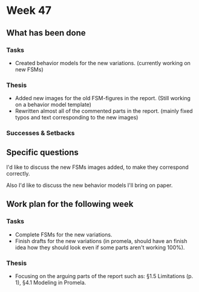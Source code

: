 # Week 47

## What has been done

### Tasks

* Created behavior models for the new variations. (currently working on new FSMs)

### Thesis

* Added new images for the old FSM-figures in the report. (Still working on a behavior model template)
* Rewritten almost all of the commented parts in the report. (mainly fixed typos and text corresponding to the new images)

### Successes & Setbacks

## Specific questions

I'd like to discuss the new FSMs images added, to make they correspond correctly.

Also I'd like to discuss the new behavior models I'll bring on paper.

## Work plan for the following week

### Tasks

* Complete FSMs for the new variations.
* Finish drafts for the new variations (in promela, should have an finish idea how they should look even if some parts aren't working 100%).

### Thesis

* Focusing on the arguing parts of the report such as: §1.5 Limitations (p. 1), §4.1 Modeling in Promela.

